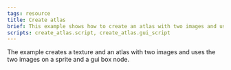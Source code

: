 ```yaml
---
tags: resource
title: Create atlas
brief: This example shows how to create an atlas with two images and use it on a sprite and in a gui
scripts: create_atlas.script, create_atlas.gui_script
---
```


The example creates a texture and an atlas with two images and uses the two images on a sprite and a gui box node.